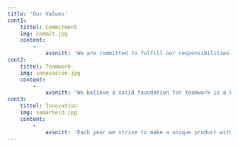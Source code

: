 ```yaml
---
title: 'Our Values'
cont1:
    tittel: Commitment
    img: commit.jpg
    content:
        -
            avsnitt: 'We are committed to fulfill our responsibilities as an individual and as a team to accomplish our goals through optimum effort. With consideration to safety in all our actions, shall we strive to deliver impeccable work beyond what is expected.'
cont2:
    tittel: Teamwork
    img: innovasjon.jpg
    content:
        -
            avsnitt: 'We believe a solid foundation for teamwork is a key factor for success. The state of cohesion we experience trough the project is what makes us who we are as an organization. Team spirit is essential to recognize the individual qualities, and strengthen our overall team performance..'
cont3:
    tittel: Innovation
    img: samarbeid.jpg
    content:
        -
            avsnitt: 'Each year we strive to make a unique product without limitations from our previous projects. Innovation is crucial to find great solutions to difficult problems, and improving our product even further.'
---
```


